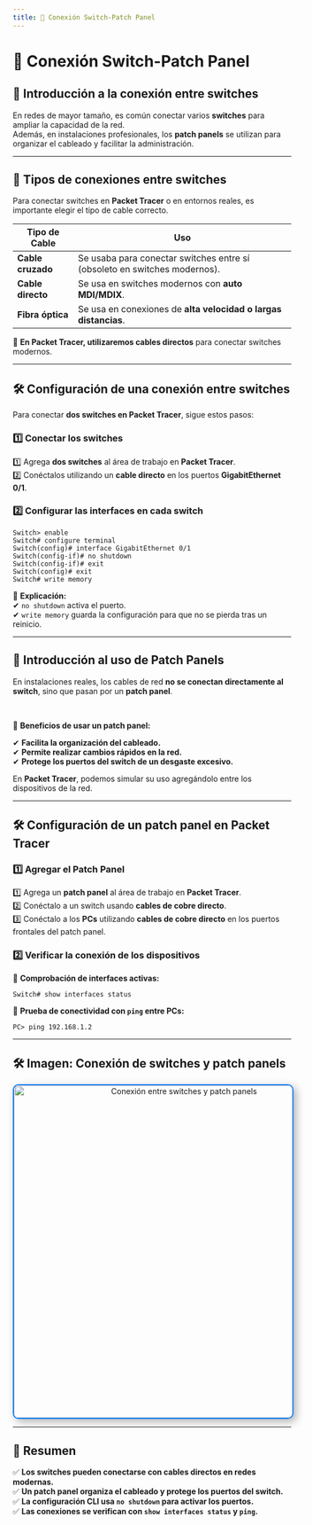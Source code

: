 ```yaml
---
title: 🔌 Conexión Switch-Patch Panel
---
```


# 🔌 Conexión Switch-Patch Panel

## 📌 Introducción a la conexión entre switches

En redes de mayor tamaño, es común conectar varios **switches** para ampliar la capacidad de la red.  
Además, en instalaciones profesionales, los **patch panels** se utilizan para organizar el cableado y facilitar la administración.  

---

## 🔗 Tipos de conexiones entre switches

Para conectar switches en **Packet Tracer** o en entornos reales, es importante elegir el tipo de cable correcto.  

| **Tipo de Cable**   | **Uso** |
|--------------------|------------------------------------|
| **Cable cruzado**  | Se usaba para conectar switches entre sí (obsoleto en switches modernos). |
| **Cable directo**  | Se usa en switches modernos con **auto MDI/MDIX**. |
| **Fibra óptica**   | Se usa en conexiones de **alta velocidad o largas distancias**. |

📌 **En Packet Tracer, utilizaremos cables directos** para conectar switches modernos.  

---

## 🛠️ Configuración de una conexión entre switches

Para conectar **dos switches en Packet Tracer**, sigue estos pasos:

### 1️⃣ Conectar los switches

1️⃣ Agrega **dos switches** al área de trabajo en **Packet Tracer**.  
2️⃣ Conéctalos utilizando un **cable directo** en los puertos **GigabitEthernet 0/1**.  

### 2️⃣ Configurar las interfaces en cada switch

```shell
Switch> enable
Switch# configure terminal
Switch(config)# interface GigabitEthernet 0/1
Switch(config-if)# no shutdown
Switch(config-if)# exit
Switch(config)# exit
Switch# write memory
```

📌 **Explicación:**  
✔ `no shutdown` activa el puerto.  
✔ `write memory` guarda la configuración para que no se pierda tras un reinicio.  

---

## 🏢 Introducción al uso de Patch Panels

En instalaciones reales, los cables de red **no se conectan directamente al switch**, sino que pasan por un **patch panel**.  

<br>

📌 **Beneficios de usar un patch panel:**  

✔ **Facilita la organización del cableado.**  
✔ **Permite realizar cambios rápidos en la red.**  
✔ **Protege los puertos del switch de un desgaste excesivo.**  

En **Packet Tracer**, podemos simular su uso agregándolo entre los dispositivos de la red.

---

## 🛠️ Configuración de un patch panel en Packet Tracer

### 1️⃣ Agregar el Patch Panel

1️⃣ Agrega un **patch panel** al área de trabajo en **Packet Tracer**.  
2️⃣ Conéctalo a un switch usando **cables de cobre directo**.  
3️⃣ Conéctalo a los **PCs** utilizando **cables de cobre directo** en los puertos frontales del patch panel.  

### 2️⃣ Verificar la conexión de los dispositivos

📌 **Comprobación de interfaces activas:**  
```shell
Switch# show interfaces status
```

📌 **Prueba de conectividad con `ping` entre PCs:**  
```shell
PC> ping 192.168.1.2
```

---

## 🛠️ Imagen: Conexión de switches y patch panels

<div style="text-align: center;">
    <img src="/images/conexionswitchpatchpanel.jpg" alt="Conexión entre switches y patch panels" width="600px"
         style="border: 2px solid #007bff; box-shadow: 5px 5px 15px rgba(0, 0, 0, 0.3); border-radius: 10px; 
         transition: transform 0.3s ease-in-out, box-shadow 0.3s ease-in-out;"
         onmouseover="this.style.transform='scale(1.05)'; this.style.boxShadow='8px 8px 20px rgba(0, 0, 0, 0.5)';"
         onmouseout="this.style.transform='scale(1)';">
</div>

---

## 📝 Resumen

✅ **Los switches pueden conectarse con cables directos en redes modernas.**  
✅ **Un patch panel organiza el cableado y protege los puertos del switch.**  
✅ **La configuración CLI usa `no shutdown` para activar los puertos.**  
✅ **Las conexiones se verifican con `show interfaces status` y `ping`.**  

